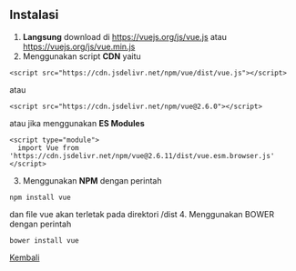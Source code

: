 ## Instalasi
1. **Langsung** download di https://vuejs.org/js/vue.js atau https://vuejs.org/js/vue.min.js
2. Menggunakan script **CDN** yaitu 
```
<script src="https://cdn.jsdelivr.net/npm/vue/dist/vue.js"></script>
```
atau
```
<script src="https://cdn.jsdelivr.net/npm/vue@2.6.0"></script>
```
atau jika menggunakan **ES Modules**
```
<script type="module">
  import Vue from 'https://cdn.jsdelivr.net/npm/vue@2.6.11/dist/vue.esm.browser.js'
</script>
```
3. Menggunakan **NPM** dengan perintah
```
npm install vue
```
dan file vue akan terletak pada direktori /dist
4. Menggunakan BOWER dengan perintah
```
bower install vue
```

[Kembali](https://github.com/okyaneka/vue-tutorial/blob/master/README.md)